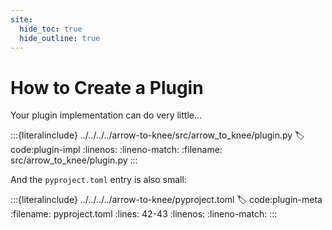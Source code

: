 ```yaml
---
site:
  hide_toc: true
  hide_outline: true
---
```


# How to Create a Plugin

Your plugin implementation can do very little...

:::{literalinclude} ../../../../arrow-to-knee/src/arrow_to_knee/plugin.py
:label: code:plugin-impl
:linenos:
:lineno-match:
:filename: src/arrow_to_knee/plugin.py
:::

And the `pyproject.toml` entry is also small:

:::{literalinclude} ../../../../arrow-to-knee/pyproject.toml
:label: code:plugin-meta
:filename: pyproject.toml
:lines: 42-43
:linenos:
:lineno-match:
:::
